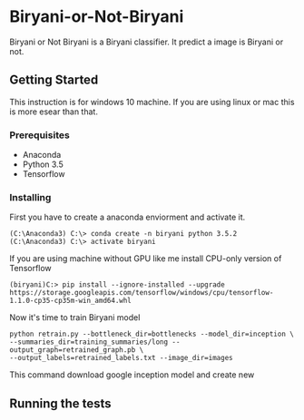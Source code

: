 # Biryani-or-Not-Biryani
Biryani or Not Biryani is a Biryani classifier. It predict a image is Biryani or not. 
## Getting Started
This instruction is for windows 10 machine. If you are using linux or mac this is more esear than that.
### Prerequisites
* Anaconda
* Python 3.5
* Tensorflow
### Installing
First you have to create a anaconda enviorment and activate it.
```
(C:\Anaconda3) C:\> conda create -n biryani python 3.5.2
(C:\Anaconda3) C:\> activate biryani
```
If you are using machine without GPU like me install CPU-only version of Tensorflow
```
(biryani)C:> pip install --ignore-installed --upgrade https://storage.googleapis.com/tensorflow/windows/cpu/tensorflow-1.1.0-cp35-cp35m-win_amd64.whl 
```
Now it's time to train Biryani model
```
python retrain.py --bottleneck_dir=bottlenecks --model_dir=inception \
--summaries_dir=training_summaries/long --output_graph=retrained_graph.pb \
--output_labels=retrained_labels.txt --image_dir=images
```
This command download google inception model and create new 
## Running the tests
